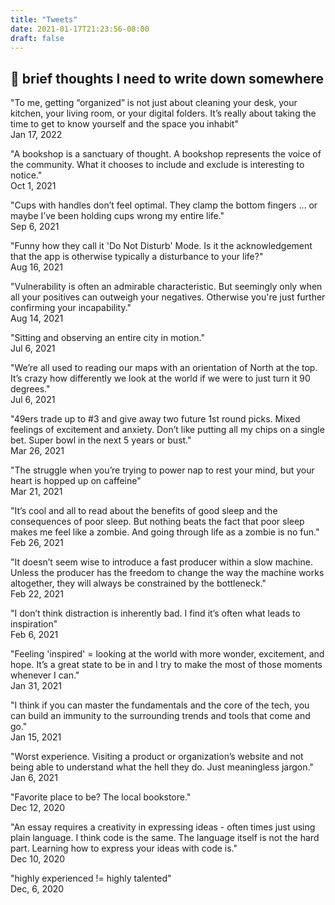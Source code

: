 ```yaml
---
title: "Tweets"
date: 2021-01-17T21:23:56-08:00
draft: false
---
```

## 🐣 brief thoughts I need to write down somewhere

"To me, getting “organized” is not just about cleaning your desk, your kitchen, your living room, or your digital folders. It’s really about taking the time to get to know yourself and the space you inhabit"  
Jan 17, 2022

"A bookshop is a sanctuary of thought. A bookshop represents the voice of the community. What it chooses to include and exclude is interesting to notice."  
Oct 1, 2021

"Cups with handles don’t feel optimal. They clamp the bottom fingers ... or maybe I’ve been holding cups wrong my entire life."  
Sep 6, 2021

"Funny how they call it 'Do Not Disturb' Mode. Is it the acknowledgement that the app is otherwise typically a disturbance to your life?"  
Aug 16, 2021

"Vulnerability is often an admirable characteristic. But seemingly only when all your positives can outweigh your negatives. Otherwise you're just further confirming your incapability."  
Aug 14, 2021

"Sitting and observing an entire city in motion."  
Jul 6, 2021

"We’re all used to reading our maps with an orientation of North at the top. It’s crazy how differently we look at the world if we were to just turn it 90 degrees."  
Jul 6, 2021

"49ers trade up to #3 and give away two future 1st round picks. Mixed feelings of excitement and anxiety. Don’t like putting all my chips on a single bet. Super bowl in the next 5 years or bust."  
Mar 26, 2021

"The struggle when you’re trying to power nap to rest your mind, but your heart is hopped up on caffeine"  
Mar 21, 2021

"It’s cool and all to read about the benefits of good sleep and the consequences of poor sleep. But nothing beats the fact that poor sleep makes me feel like a zombie. And going through life as a zombie is no fun."  
Feb 26, 2021

"It doesn’t seem wise to introduce a fast producer within a slow machine. Unless the producer has the freedom to change the way the machine works altogether, they will always be constrained by the bottleneck."  
Feb 22, 2021

"I don’t think distraction is inherently bad. I find it’s often what leads to inspiration"  
Feb 6, 2021

"Feeling 'inspired' = looking at the world with more wonder, excitement, and hope. It’s a great state to be in and I try to make the most of those moments whenever I can."  
Jan 31, 2021

"I think if you can master the fundamentals and the core of the tech, you can build an immunity to the surrounding trends and tools that come and go."  
Jan 15, 2021

"Worst experience. Visiting a product or organization’s website and not being able to understand what the hell they do. Just meaningless jargon."  
Jan 6, 2021

"Favorite place to be? The local bookstore."  
Dec 12, 2020

"An essay requires a creativity in expressing ideas - often times just using plain language. I think code is the same. The language itself is not the hard part. Learning how to express your ideas with code is."  
Dec 10, 2020

"highly experienced != highly talented"  
Dec, 6, 2020
